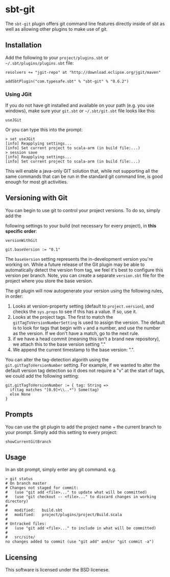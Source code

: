 # sbt-git #

The `sbt-git` plugin offers git command line features directly inside of sbt as
well as allowing other plugins to make use of git.


## Installation ##

Add the following to your `project/plugins.sbt` or `~/.sbt/plugins/plugins.sbt` file:

    resolvers += "jgit-repo" at "http://download.eclipse.org/jgit/maven"

    addSbtPlugin("com.typesafe.sbt" % "sbt-git" % "0.6.2")


### Using JGit ###

If you do not have git installed and available on your path (e.g. you use windows),
make sure your `git.sbt` or `~/.sbt/git.sbt` file looks like this:

    useJGit

Or you can type this into the prompt:

    > set useJGit
    [info] Reapplying settings...
    [info] Set current project to scala-arm (in build file:...)
    > session save
    [info] Reapplying settings...
    [info] Set current project to scala-arm (in build file:...)

This will enable a java-only GIT solution that, while not supporting all the same
commands that can be run in the standard git command line, is good enough for most
git activities.


## Versioning with Git ##

You can begin to use git to control your project versions.  To do so, simply add the

following settings to your build (not necessary for every project), in **this specific order**:

    versionWithGit

    git.baseVersion := "0.1"

The `baseVersion` setting represents the in-development version you're working on. While
a future release of the Git plugin may be able to automatically detect the version from tag,
we feel it's best to configure this version per branch.  Note, you can create a separate
`version.sbt` file for the project where you store the base version.

The git plugin will now autogenerate your version using the following rules, in order:

1. Looks at version-property setting (default to `project.version`), and checks the `sys.props` to see if this has a value.  If so, use it.
2. Looks at the project tags.  The first to match the `gitTagToVersionNumberSetting` is used to assign the version.  The default is to look for tags that begin with `v` and a number, and use the number as the version.  If we don't have a match, go to the next rule.
3. if we have a head commit (meaning this isn't a brand new repository), we attach this to the base version setting "<base-version>.<git commit sha>"
4. We append the current timestamp to the base version: "<base-version>.<timestamp>".

You can alter the tag-detection algorith using the `git.gitTagToVersionNumber` setting. For example, if we wanted to alter the default version tag detection so it does not require a "v" at the start of tags, we could add the following setting:

    git.gitTagToVersionNumber := { tag: String =>
      if(tag matches "[0.9]+\\..*") Some(tag)
      else None
    }


## Prompts ##

You can use the git plugin to add the project name + the current branch to your prompt. Simply add this setting to every project:

    showCurrentGitBranch

## Usage ##

In an sbt prompt, simply enter any git command.  e.g.

    > git status
    # On branch master
    # Changes not staged for commit:
    #   (use "git add <file>..." to update what will be committed)
    #   (use "git checkout -- <file>..." to discard changes in working directory)
    #
    #	modified:   build.sbt
    #	modified:   project/plugins/project/Build.scala
    #
    # Untracked files:
    #   (use "git add <file>..." to include in what will be committed)
    #
    #	src/site/
    no changes added to commit (use "git add" and/or "git commit -a")


## Licensing ##

This software is licensed under the BSD licenese.
